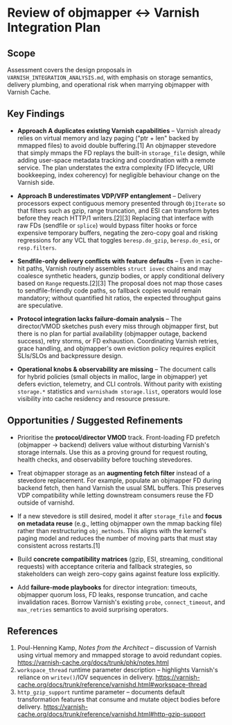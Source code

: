 # Review of objmapper ↔ Varnish Integration Plan

## Scope

Assessment covers the design proposals in `VARNISH_INTEGRATION_ANALYSIS.md`, with emphasis on storage semantics, delivery plumbing, and operational risk when marrying objmapper with Varnish Cache.

## Key Findings

- **Approach A duplicates existing Varnish capabilities** – Varnish already relies on virtual memory and lazy paging ("ptr + len" backed by mmapped files) to avoid double buffering.[1] An objmapper stevedore that simply mmaps the FD replays the built-in `storage_file` design, while adding user-space metadata tracking and coordination with a remote service. The plan understates the extra complexity (FD lifecycle, URI bookkeeping, index coherency) for negligible behaviour change on the Varnish side.

- **Approach B underestimates VDP/VFP entanglement** – Delivery processors expect contiguous memory presented through `ObjIterate` so that filters such as gzip, range truncation, and ESI can transform bytes before they reach HTTP/1 writers.[2][3] Replacing that interface with raw FDs (sendfile or `splice`) would bypass filter hooks or force expensive temporary buffers, negating the zero-copy goal and risking regressions for any VCL that toggles `beresp.do_gzip`, `beresp.do_esi`, or `resp.filters`.

- **Sendfile-only delivery conflicts with feature defaults** – Even in cache-hit paths, Varnish routinely assembles `struct iovec` chains and may coalesce synthetic headers, gunzip bodies, or apply conditional delivery based on `Range` requests.[2][3] The proposal does not map those cases to sendfile-friendly code paths, so fallback copies would remain mandatory; without quantified hit ratios, the expected throughput gains are speculative.

- **Protocol integration lacks failure-domain analysis** – The director/VMOD sketches push every miss through objmapper first, but there is no plan for partial availability (objmapper outage, backend success), retry storms, or FD exhaustion. Coordinating Varnish retries, grace handling, and objmapper's own eviction policy requires explicit SLIs/SLOs and backpressure design.

- **Operational knobs & observability are missing** – The document calls for hybrid policies (small objects in malloc, large in objmapper) yet defers eviction, telemetry, and CLI controls. Without parity with existing `storage.*` statistics and `varnishadm storage.list`, operators would lose visibility into cache residency and resource pressure.

## Opportunities / Suggested Refinements

- Prioritise the **protocol/director VMOD** track. Front-loading FD prefetch (objmapper → backend) delivers value without disturbing Varnish's storage internals. Use this as a proving ground for request routing, health checks, and observability before touching stevedores.

- Treat objmapper storage as an **augmenting fetch filter** instead of a stevedore replacement. For example, populate an objmapper FD during backend fetch, then hand Varnish the usual SML buffers. This preserves VDP compatibility while letting downstream consumers reuse the FD outside of varnishd.

- If a new stevedore is still desired, model it after `storage_file` and **focus on metadata reuse** (e.g., letting objmapper own the mmap backing file) rather than restructuring `obj_methods`. This aligns with the kernel's paging model and reduces the number of moving parts that must stay consistent across restarts.[1]

- Build **concrete compatibility matrices** (gzip, ESI, streaming, conditional requests) with acceptance criteria and fallback strategies, so stakeholders can weigh zero-copy gains against feature loss explicitly.

- Add **failure-mode playbooks** for director integration: timeouts, objmapper quorum loss, FD leaks, response truncation, and cache invalidation races. Borrow Varnish's existing `probe`, `connect_timeout`, and `max_retries` semantics to avoid surprising operators.

## References

1. Poul-Henning Kamp, *Notes from the Architect* – discussion of Varnish using virtual memory and mmapped storage to avoid redundant copies. <https://varnish-cache.org/docs/trunk/phk/notes.html>
2. `workspace_thread` runtime parameter description – highlights Varnish's reliance on `writev()`/IOV sequences in delivery. <https://varnish-cache.org/docs/trunk/reference/varnishd.html#workspace-thread>
3. `http_gzip_support` runtime parameter – documents default transformation features that consume and mutate object bodies before delivery. <https://varnish-cache.org/docs/trunk/reference/varnishd.html#http-gzip-support>
